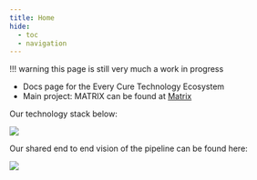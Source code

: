 ```yaml
---
title: Home
hide: 
  - toc
  - navigation
---
```

 

!!! warning
  this page is still very much a work in progress

<!-- to be properly articulate as a docs page, taking notes in bullets for now -->
- Docs page for the Every Cure Technology Ecosystem
- Main project: MATRIX can be found at [Matrix](./matrix/index.md)

Our technology stack below: 

![](./assets/img/mtrx_tech_stack.drawio)

Our shared end to end vision of the pipeline can be found here:


![](./assets/img/mtrx_arch.drawio)